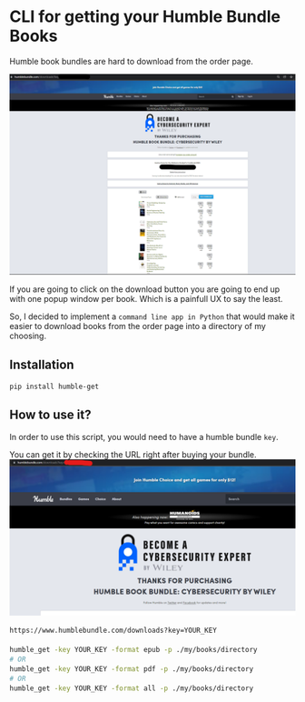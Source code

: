# CLI for getting your Humble Bundle Books
Humble book bundles are hard to download from the order page.

![](https://raw.githubusercontent.com/Bobrinik/humble_bundle_books/master/resources/page.png)

If you are going to click on the download button you are going to end up with one popup window per book.
Which is a painfull UX to say the least.

So, I decided to implement a `command line app in Python` that would make it easier to download books from the order page
into a directory of my choosing.

## Installation
```bash
pip install humble-get
```

## How to use it?
In order to use this script, you would need to have a humble bundle `key`.

You can get it by checking the URL right after buying your bundle.
![](https://raw.githubusercontent.com/Bobrinik/humble_bundle_books/master/resources/img.png)

```bash
https://www.humblebundle.com/downloads?key=YOUR_KEY

humble_get -key YOUR_KEY -format epub -p ./my/books/directory
# OR
humble_get -key YOUR_KEY -format pdf -p ./my/books/directory
# OR
humble_get -key YOUR_KEY -format all -p ./my/books/directory
```
